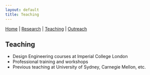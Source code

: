 ```yaml
---
layout: default
title: Teaching
---
```


[Home](index.md) | [Research](research.md) | [Teaching](teaching.md) | [Outreach](outreach.md) 

## Teaching

- Design Engineering courses at Imperial College London
- Professional training and workshops
- Previous teaching at University of Sydney, Carnegie Mellon, etc.

<!-- Add more teaching details as needed -->